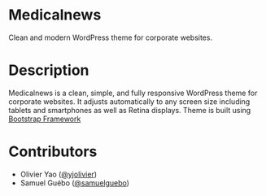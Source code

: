 # Medicalnews
Clean and modern WordPress theme for corporate websites.


# Description
Medicalnews is a clean, simple, and fully responsive WordPress theme for corporate websites.
It adjusts automatically to any screen size including tablets and smartphones as well as Retina displays. Theme is built using [Bootstrap Framework](https://getbootstrap.com/)

# Contributors
 * Olivier Yao ([@yjolivier](https://github.com/yjolivier))
 * Samuel Gu&eacute;bo ([@samuelguebo](http://twitter.com/samuelguebo))